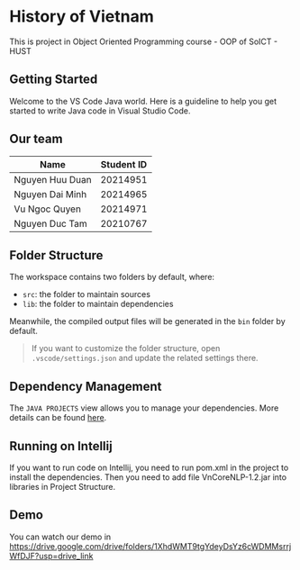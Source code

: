 # History of Vietnam
This is project in Object Oriented Programming course - OOP of SoICT - HUST

## Getting Started
Welcome to the VS Code Java world. Here is a guideline to help you get started to write Java code in Visual Studio Code.

## Our team
| Name            | Student ID | 
|-----------------|------------|
| Nguyen Huu Duan | 20214951   | 
| Nguyen Dai Minh | 20214965   | 
| Vu Ngoc Quyen   | 20214971   | 
| Nguyen Duc Tam  | 20210767   | 

## Folder Structure

The workspace contains two folders by default, where:

- `src`: the folder to maintain sources
- `lib`: the folder to maintain dependencies

Meanwhile, the compiled output files will be generated in the `bin` folder by default.

> If you want to customize the folder structure, open `.vscode/settings.json` and update the related settings there.

## Dependency Management

The `JAVA PROJECTS` view allows you to manage your dependencies. More details can be found [here](https://github.com/microsoft/vscode-java-dependency#manage-dependencies).

## Running on Intellij
If you want to run code on Intellij, you need to run pom.xml in the project to install the dependencies. Then you need to add file VnCoreNLP-1.2.jar into libraries in Project Structure.

## Demo
You can watch our demo in https://drive.google.com/drive/folders/1XhdWMT9tgYdeyDsYz6cWDMMsrrjWfDJF?usp=drive_link


